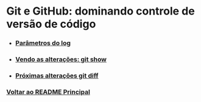 # Git e GitHub: dominando controle de versão de código

- ### [Parâmetros do log](./Material-Estudo/parametrosDoLog.md)

- ### [Vendo as alterações: git show](./Material-Estudo/vendoAsAlteracoes.md)

- ### [Próximas alterações git diff](./Material-Estudo/proximasAlteracoes.md)

### [Voltar ao README Principal](../README.md)